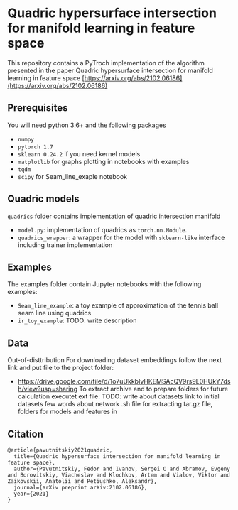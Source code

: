 # Quadric hypersurface intersection for manifold learning in feature space

This repository contains a PyTroch implementation of the algorithm presented in the paper Quadric hypersurface intersection for manifold learning in feature space
[https://arxiv.org/abs/2102.06186](https://arxiv.org/abs/2102.06186)

## Prerequisites

You will need python 3.6+ and the following packages

- `numpy`
- `pytorch 1.7`
- `sklearn 0.24.2` if you need kernel models
- `matplotlib` for graphs plotting in notebooks with examples
- `tqdm`
- `scipy` for Seam_line_exaple notebook


## Quadric models

`quadrics` folder contains implementation of quadric intersection manifold

- `model.py`: implementation of quadrics as `torch.nn.Module`.
- `quadrics_wrapper`: a wrapper for the model with `sklearn-like` interface including trainer implementation

## Examples

The examples folder contain Jupyter notebooks with the following examples:

- `Seam_line_example`: a toy example of approximation of the tennis ball seam line using quadrics
- `ir_toy_example`: TODO: write description

## Data
Out-of-disttribution 
For downloading dataset embeddings follow the next link and put file to the project folder:
- https://drive.google.com/file/d/1o7uUkkbIvHKEMSAcQV9rs9L0HUkY7dsh/view?usp=sharing
To extract archive and to prepare folders for future calculation executet ext file:
TODO: write about datasets
      link to initial datasets
      few words about network
      .sh file for extracting tar.gz file, folders for models and features 
      in 

## Citation
```
@article{pavutnitskiy2021quadric,
  title={Quadric hypersurface intersection for manifold learning in feature space},
  author={Pavutnitskiy, Fedor and Ivanov, Sergei O and Abramov, Evgeny and Borovitskiy, Viacheslav and Klochkov, Artem and Vialov, Viktor and Zaikovskii, Anatolii and Petiushko, Aleksandr},
  journal={arXiv preprint arXiv:2102.06186},
  year={2021}
}
```
